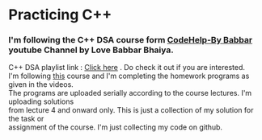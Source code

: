 # Practicing C++
<h3>I'm following the C++ DSA course form <a href="https://www.youtube.com/c/CodeHelpbyBabbar/featured">CodeHelp-By Babbar</a> youtube Channel by Love Babbar Bhaiya.</h3>
C++ DSA playlist link : <a href="https://www.youtube.com/playlist?list=PLDzeHZWIZsTryvtXdMr6rPh4IDexB5NIA">Click here</a> . Do check it out if you are interested.</br>
I'm following <a href="https://www.youtube.com/playlist?list=PLDzeHZWIZsTryvtXdMr6rPh4IDexB5NIA">this</a> course and I'm completing the homework programs 
as given in the videos.<br>The programs are uploaded serially according to the course lectures. I'm uploading solutions<br>from lecture 4 and onward only. This is just
a collection of my solution for the task or<br>assignment of the course. I'm just collecting my code on github.

